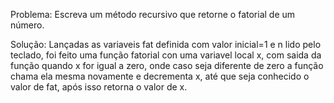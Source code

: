 Problema: Escreva um método recursivo que retorne o fatorial de um número.

Solução: Lançadas as variaveis fat definida com valor inicial=1 e n lido pelo teclado, foi feito uma 
função fatorial con  uma variavel local x, com saida da função quando x for igual a zero, onde caso seja 
diferente de zero a função chama ela mesma novamente e decrementa x, até que seja conhecido o valor de fat, 
após isso retorna o valor de x.